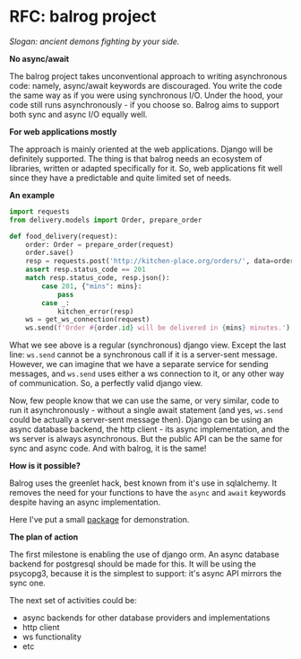# RFC: balrog project

*Slogan: ancient demons fighting by your side.*

**No async/await**

The balrog project takes unconventional approach to writing asynchronous code: namely, async/await keywords are discouraged.
You write the code the same way as if you were using synchronous I/O.
Under the hood, your code still runs asynchronously - if you choose so.
Balrog aims to support both sync and async I/O equally well.

**For web applications mostly**

The approach is mainly oriented at the web applications. Django will be definitely supported.
The thing is that balrog needs an ecosystem of libraries, written or adapted specifically for it.
So, web applications fit well since they have a predictable and quite limited set of needs.

**An example**

```python
import requests
from delivery.models import Order, prepare_order

def food_delivery(request):
    order: Order = prepare_order(request)
    order.save()
    resp = requests.post('http://kitchen-place.org/orders/', data=order.as_dict())
    assert resp.status_code == 201
    match resp.status_code, resp.json():
        case 201, {"mins": mins}:
            pass
        case _:
            kitchen_error(resp)
    ws = get_ws_connection(request)
    ws.send(f'Order #{order.id} will be delivered in {mins} minutes.')
```

What we see above is a regular (synchronous) django view. Except the last line: `ws.send` cannot be a synchronous call
if it is a server-sent message. However, we can imagine that we have a separate service for sending messages, and
`ws.send` uses either a ws connection to it, or any other way of communication. So, a perfectly valid django view.

Now, few people know that we can use the same, or very similar, code to run it asynchronously - without a single
await statement (and yes, `ws.send` could be actually a server-sent message then). Django can be
using an async database backend, the http client - its async implementation, and the ws server is always
asynchronous. But the public API can be the same for sync and async code. And with balrog, it is the same!

**How is it possible?**

Balrog uses the greenlet hack, best known from it's use in sqlalchemy. It removes the need for your functions to have the
`async` and `await` keywords despite having an async implementation.

Here I've put a small [package](https://github.com/balrogproject/greenbrew) for demonstration.

**The plan of action**

The first milestone is enabling the use of django orm. An async database backend for postgresql should be made for this.
It will be using the psycopg3, because it is the simplest to support: it's async API mirrors the sync one.

The next set of activities could be:

- async backends for other database providers and implementations
- http client
- ws functionality
- etc
